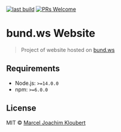 [![last build](https://img.shields.io/github/workflow/status/bund-ws/bund.ws-website/Publish)](https://github.com/bund-ws/bund.ws-website/actions?query=workflow%3APublish)
[![PRs Welcome](https://img.shields.io/badge/PRs-welcome-brightgreen.svg?style=flat-square)](https://github.com/bund-ws/bund.ws-website/pulls)

# bund.ws Website

> Project of website hosted on [bund.ws](https://bund.ws)

## Requirements

- Node.js: `>=14.0.0`
- npm: `>=6.0.0`

## License

MIT © [Marcel Joachim Kloubert](https://github.com/mkloubert)
